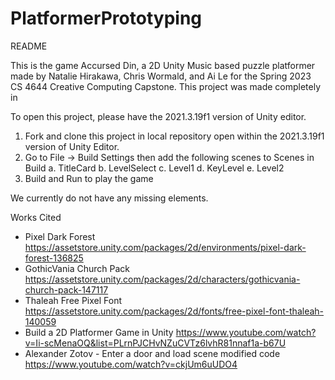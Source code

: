 # PlatformerPrototyping
README 

This is the game Accursed Din, a 2D Unity Music based puzzle platformer made by Natalie Hirakawa, Chris Wormald, and Ai Le for the Spring 2023 CS 4644 Creative Computing Capstone. This project was made completely in

To open this project, please have the 2021.3.19f1 version of Unity editor. 
1. Fork and clone this project in local repository open within the 2021.3.19f1 version of Unity Editor. 
2. Go to File -> Build Settings then add the following scenes to Scenes in Build
        a. TitleCard
        b. LevelSelect
        c. Level1
        d. KeyLevel
        e. Level2
3. Build and Run to play the game

We currently do not have any missing elements.

Works Cited
-  Pixel Dark Forest https://assetstore.unity.com/packages/2d/environments/pixel-dark-forest-136825
-  GothicVania Church Pack https://assetstore.unity.com/packages/2d/characters/gothicvania-church-pack-147117
-  Thaleah Free Pixel Font https://assetstore.unity.com/packages/2d/fonts/free-pixel-font-thaleah-140059
-  Build a 2D Platformer Game in Unity https://www.youtube.com/watch?v=Ii-scMenaOQ&list=PLrnPJCHvNZuCVTz6lvhR81nnaf1a-b67U
-  Alexander Zotov - Enter a door and load scene modified code https://www.youtube.com/watch?v=ckjUm6uUDO4


